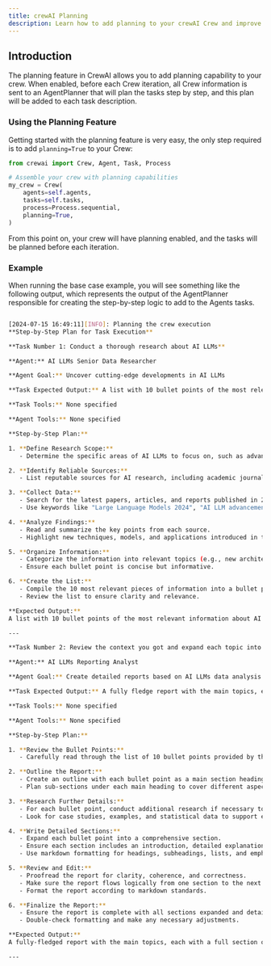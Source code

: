 ```yaml
---
title: crewAI Planning
description: Learn how to add planning to your crewAI Crew and improve their performance.
---
```


## Introduction
The planning feature in CrewAI allows you to add planning capability to your crew. When enabled, before each Crew iteration, all Crew information is sent to an AgentPlanner that will plan the tasks step by step, and this plan will be added to each task description.

### Using the Planning Feature
Getting started with the planning feature is very easy, the only step required is to add `planning=True` to your Crew:

```python
from crewai import Crew, Agent, Task, Process

# Assemble your crew with planning capabilities
my_crew = Crew(
    agents=self.agents,
    tasks=self.tasks,
    process=Process.sequential,
    planning=True,
)
```

From this point on, your crew will have planning enabled, and the tasks will be planned before each iteration.

### Example

When running the base case example, you will see something like the following output, which represents the output of the AgentPlanner responsible for creating the step-by-step logic to add to the Agents tasks.

```bash

[2024-07-15 16:49:11][INFO]: Planning the crew execution
**Step-by-Step Plan for Task Execution**

**Task Number 1: Conduct a thorough research about AI LLMs**

**Agent:** AI LLMs Senior Data Researcher

**Agent Goal:** Uncover cutting-edge developments in AI LLMs

**Task Expected Output:** A list with 10 bullet points of the most relevant information about AI LLMs

**Task Tools:** None specified

**Agent Tools:** None specified

**Step-by-Step Plan:**

1. **Define Research Scope:**
   - Determine the specific areas of AI LLMs to focus on, such as advancements in architecture, use cases, ethical considerations, and performance metrics.

2. **Identify Reliable Sources:**
   - List reputable sources for AI research, including academic journals, industry reports, conferences (e.g., NeurIPS, ACL), AI research labs (e.g., OpenAI, Google AI), and online databases (e.g., IEEE Xplore, arXiv).

3. **Collect Data:**
   - Search for the latest papers, articles, and reports published in 2023 and early 2024.
   - Use keywords like "Large Language Models 2024", "AI LLM advancements", "AI ethics 2024", etc.

4. **Analyze Findings:**
   - Read and summarize the key points from each source.
   - Highlight new techniques, models, and applications introduced in the past year.

5. **Organize Information:**
   - Categorize the information into relevant topics (e.g., new architectures, ethical implications, real-world applications).
   - Ensure each bullet point is concise but informative.

6. **Create the List:**
   - Compile the 10 most relevant pieces of information into a bullet point list.
   - Review the list to ensure clarity and relevance.

**Expected Output:**
A list with 10 bullet points of the most relevant information about AI LLMs.

---

**Task Number 2: Review the context you got and expand each topic into a full section for a report**

**Agent:** AI LLMs Reporting Analyst

**Agent Goal:** Create detailed reports based on AI LLMs data analysis and research findings

**Task Expected Output:** A fully fledge report with the main topics, each with a full section of information. Formatted as markdown without '```'

**Task Tools:** None specified

**Agent Tools:** None specified

**Step-by-Step Plan:**

1. **Review the Bullet Points:**
   - Carefully read through the list of 10 bullet points provided by the AI LLMs Senior Data Researcher.

2. **Outline the Report:**
   - Create an outline with each bullet point as a main section heading.
   - Plan sub-sections under each main heading to cover different aspects of the topic.

3. **Research Further Details:**
   - For each bullet point, conduct additional research if necessary to gather more detailed information.
   - Look for case studies, examples, and statistical data to support each section.

4. **Write Detailed Sections:**
   - Expand each bullet point into a comprehensive section.
   - Ensure each section includes an introduction, detailed explanation, examples, and a conclusion.
   - Use markdown formatting for headings, subheadings, lists, and emphasis.

5. **Review and Edit:**
   - Proofread the report for clarity, coherence, and correctness.
   - Make sure the report flows logically from one section to the next.
   - Format the report according to markdown standards.

6. **Finalize the Report:**
   - Ensure the report is complete with all sections expanded and detailed.
   - Double-check formatting and make any necessary adjustments.

**Expected Output:**
A fully-fledged report with the main topics, each with a full section of information. Formatted as markdown without '```'.

---
```
